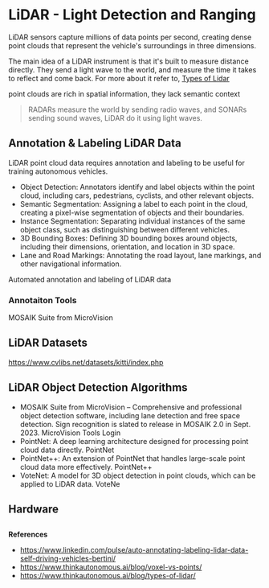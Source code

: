 # LiDAR - Light Detection and Ranging

LiDAR sensors capture millions of data points per second, creating dense point clouds that represent the vehicle's surroundings in three dimensions.

The main idea of a LiDAR instrument is that it's built to measure distance directly. They send a light wave to the world, and measure the time it takes to reflect and come back. For more about it refer to, [Types of Lidar](https://www.thinkautonomous.ai/blog/types-of-lidar/)

point clouds are rich in spatial information, they lack semantic context

> RADARs measure the world by sending radio waves, and SONARs sending sound waves, LiDAR do it using light waves.

## Annotation & Labeling LiDAR Data

LiDAR point cloud data requires annotation and labeling to be useful for training autonomous vehicles.

- Object Detection: Annotators identify and label objects within the point cloud, including cars, pedestrians, cyclists, and other relevant objects.
- Semantic Segmentation: Assigning a label to each point in the cloud, creating a pixel-wise segmentation of objects and their boundaries.
- Instance Segmentation: Separating individual instances of the same object class, such as distinguishing between different vehicles.
- 3D Bounding Boxes: Defining 3D bounding boxes around objects, including their dimensions, orientation, and location in 3D space.
- Lane and Road Markings: Annotating the road layout, lane markings, and other navigational information.

Automated annotation and labeling of LiDAR data

### Annotaiton Tools

MOSAIK Suite from MicroVision

## LiDAR Datasets

https://www.cvlibs.net/datasets/kitti/index.php

## LiDAR Object Detection Algorithms

- MOSAIK Suite from MicroVision – Comprehensive and professional object detection software, including lane detection and free space detection. Sign recognition is slated to release in MOSAIK 2.0 in Sept. 2023. MicroVision Tools Login
- PointNet: A deep learning architecture designed for processing point cloud data directly. PointNet
- PointNet++: An extension of PointNet that handles large-scale point cloud data more effectively. PointNet++
- VoteNet: A model for 3D object detection in point clouds, which can be applied to LiDAR data. VoteNe

## Hardware

## 

**References**

- https://www.linkedin.com/pulse/auto-annotating-labeling-lidar-data-self-driving-vehicles-bertini/
- https://www.thinkautonomous.ai/blog/voxel-vs-points/
- https://www.thinkautonomous.ai/blog/types-of-lidar/

